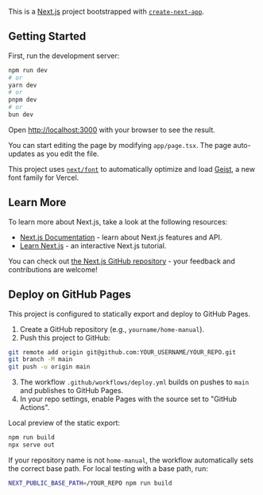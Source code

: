 This is a [Next.js](https://nextjs.org) project bootstrapped with [`create-next-app`](https://nextjs.org/docs/app/api-reference/cli/create-next-app).

## Getting Started

First, run the development server:

```bash
npm run dev
# or
yarn dev
# or
pnpm dev
# or
bun dev
```

Open [http://localhost:3000](http://localhost:3000) with your browser to see the result.

You can start editing the page by modifying `app/page.tsx`. The page auto-updates as you edit the file.

This project uses [`next/font`](https://nextjs.org/docs/app/building-your-application/optimizing/fonts) to automatically optimize and load [Geist](https://vercel.com/font), a new font family for Vercel.

## Learn More

To learn more about Next.js, take a look at the following resources:

- [Next.js Documentation](https://nextjs.org/docs) - learn about Next.js features and API.
- [Learn Next.js](https://nextjs.org/learn) - an interactive Next.js tutorial.

You can check out [the Next.js GitHub repository](https://github.com/vercel/next.js) - your feedback and contributions are welcome!

## Deploy on GitHub Pages

This project is configured to statically export and deploy to GitHub Pages.

1. Create a GitHub repository (e.g., `yourname/home-manual`).
2. Push this project to GitHub:

```bash
git remote add origin git@github.com:YOUR_USERNAME/YOUR_REPO.git
git branch -M main
git push -u origin main
```

3. The workflow `.github/workflows/deploy.yml` builds on pushes to `main` and publishes to GitHub Pages.
4. In your repo settings, enable Pages with the source set to "GitHub Actions".

Local preview of the static export:

```bash
npm run build
npx serve out
```

If your repository name is not `home-manual`, the workflow automatically sets the correct base path. For local testing with a base path, run:

```bash
NEXT_PUBLIC_BASE_PATH=/YOUR_REPO npm run build
```

